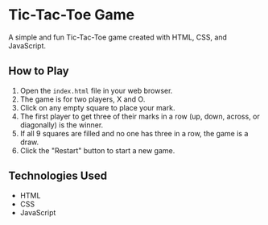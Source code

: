# Tic-Tac-Toe Game

A simple and fun Tic-Tac-Toe game created with HTML, CSS, and JavaScript.

## How to Play

1.  Open the `index.html` file in your web browser.
2.  The game is for two players, X and O.
3.  Click on any empty square to place your mark.
4.  The first player to get three of their marks in a row (up, down, across, or diagonally) is the winner.
5.  If all 9 squares are filled and no one has three in a row, the game is a draw.
6.  Click the "Restart" button to start a new game.

## Technologies Used

*   HTML
*   CSS
*   JavaScript